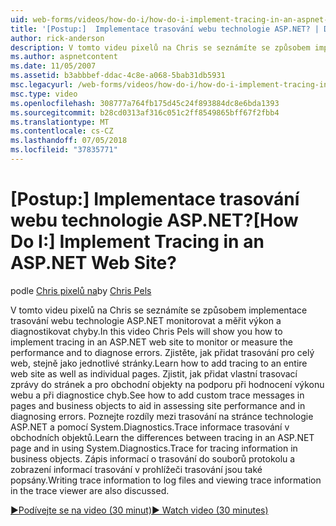 ```yaml
---
uid: web-forms/videos/how-do-i/how-do-i-implement-tracing-in-an-aspnet-web-site
title: '[Postup:]  Implementace trasování webu technologie ASP.NET? | Dokumentace Microsoftu'
author: rick-anderson
description: V tomto videu pixelů na Chris se seznámíte se způsobem implementace trasování webu technologie ASP.NET monitorovat a měřit výkon a diagnostikovat chyby. Zjistěte, jak...
ms.author: aspnetcontent
ms.date: 11/05/2007
ms.assetid: b3abbbef-ddac-4c8e-a068-5bab31db5931
msc.legacyurl: /web-forms/videos/how-do-i/how-do-i-implement-tracing-in-an-aspnet-web-site
msc.type: video
ms.openlocfilehash: 308777a764fb175d45c24f893884dc8e6bda1393
ms.sourcegitcommit: b28cd0313af316c051c2ff8549865bff67f2fbb4
ms.translationtype: MT
ms.contentlocale: cs-CZ
ms.lasthandoff: 07/05/2018
ms.locfileid: "37835771"
---
```

<a name="how-do-i--implement-tracing-in-an-aspnet-web-site"></a><span data-ttu-id="80d70-105">[Postup:]  Implementace trasování webu technologie ASP.NET?</span><span class="sxs-lookup"><span data-stu-id="80d70-105">[How Do I:]  Implement Tracing in an ASP.NET Web Site?</span></span>
====================
<span data-ttu-id="80d70-106">podle [Chris pixelů na](https://twitter.com/chrispels)</span><span class="sxs-lookup"><span data-stu-id="80d70-106">by [Chris Pels](https://twitter.com/chrispels)</span></span>

<span data-ttu-id="80d70-107">V tomto videu pixelů na Chris se seznámíte se způsobem implementace trasování webu technologie ASP.NET monitorovat a měřit výkon a diagnostikovat chyby.</span><span class="sxs-lookup"><span data-stu-id="80d70-107">In this video Chris Pels will show you how to implement tracing in an ASP.NET web site to monitor or measure the performance and to diagnose errors.</span></span> <span data-ttu-id="80d70-108">Zjistěte, jak přidat trasování pro celý web, stejně jako jednotlivé stránky.</span><span class="sxs-lookup"><span data-stu-id="80d70-108">Learn how to add tracing to an entire web site as well as individual pages.</span></span> <span data-ttu-id="80d70-109">Zjistit, jak přidat vlastní trasovací zprávy do stránek a pro obchodní objekty na podporu při hodnocení výkonu webu a při diagnostice chyb.</span><span class="sxs-lookup"><span data-stu-id="80d70-109">See how to add custom trace messages in pages and business objects to aid in assessing site performance and in diagnosing errors.</span></span> <span data-ttu-id="80d70-110">Poznejte rozdíly mezi trasování na stránce technologie ASP.NET a pomocí System.Diagnostics.Trace informace trasování v obchodních objektů.</span><span class="sxs-lookup"><span data-stu-id="80d70-110">Learn the differences between tracing in an ASP.NET page and in using System.Diagnostics.Trace for tracing information in business objects.</span></span> <span data-ttu-id="80d70-111">Zápis informací o trasování do souborů protokolu a zobrazení informací trasování v prohlížeči trasování jsou také popsány.</span><span class="sxs-lookup"><span data-stu-id="80d70-111">Writing trace information to log files and viewing trace information in the trace viewer are also discussed.</span></span>

[<span data-ttu-id="80d70-112">&#9654;Podívejte se na video (30 minut)</span><span class="sxs-lookup"><span data-stu-id="80d70-112">&#9654; Watch video (30 minutes)</span></span>](https://channel9.msdn.com/Blogs/ASP-NET-Site-Videos/how-do-i-implement-tracing-in-an-aspnet-web-site)
